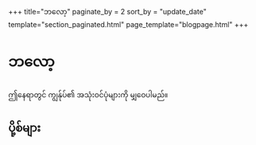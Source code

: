 +++
title="ဘလော့"
paginate_by = 2
sort_by = "update_date"
template="section_paginated.html"
page_template="blogpage.html"
+++
# ဘလော့
ဤနေရာတွင် ကျွန်ုပ်၏ အသုံးဝင်ပုံများကို မျှဝေပါမည်။

## ပို့စ်များ